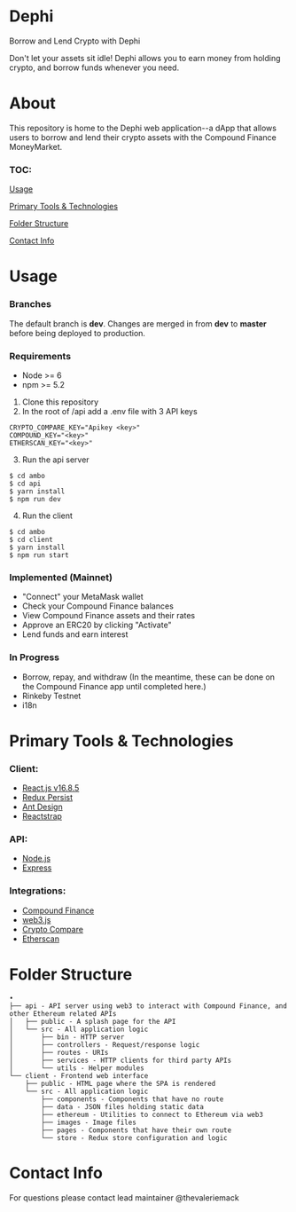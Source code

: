 # Dephi
Borrow and Lend Crypto with Dephi

Don't let your assets sit idle! Dephi allows you to earn money from holding crypto, and borrow funds whenever you need.

# About
This repository is home to the Dephi web application--a dApp that allows users to borrow and lend their crypto assets with the Compound Finance MoneyMarket.

### TOC:
[Usage](#usage)

[Primary Tools & Technologies](#primary%20tools%20%26%20technologies)

[Folder Structure](#folder%20structure)

[Contact Info](#contact%20info)

# Usage

### Branches
The default branch is __dev__.
Changes are merged in from __dev__ to __master__ before being deployed to production.

### Requirements

- Node >= 6
- npm >= 5.2

1. Clone this repository
2. In the root of /api add a .env file with 3 API keys
```
CRYPTO_COMPARE_KEY="Apikey <key>"
COMPOUND_KEY="<key>"
ETHERSCAN_KEY="<key>"
```
3. Run the api server
```
$ cd ambo
$ cd api
$ yarn install
$ npm run dev
```
4. Run the client
```
$ cd ambo
$ cd client
$ yarn install
$ npm run start
```

### Implemented (Mainnet)

- "Connect" your MetaMask wallet
- Check your Compound Finance balances
- View Compound Finance assets and their rates
- Approve an ERC20 by clicking "Activate"
- Lend funds and earn interest

### In Progress

- Borrow, repay, and withdraw (In the meantime, these can be done on the Compound Finance app until completed here.)
- Rinkeby Testnet
- i18n

# Primary Tools & Technologies

### Client:
- [React.js v16.8.5](https://reactjs.org/)
- [Redux Persist](https://github.com/rt2zz/redux-persist)
- [Ant Design](https://ant.design/)
- [Reactstrap](https://reactstrap.github.io/)

### API:
- [Node.js](https://nodejs.org/)
- [Express](https://expressjs.com/)

### Integrations:
- [Compound Finance](https://compound.finance/)
- [web3.js](https://github.com/ethereum/web3.js/)
- [Crypto Compare](https://www.cryptocompare.com/)
- [Etherscan](https://etherscan.io)

# Folder Structure

```
•
├── api - API server using web3 to interact with Compound Finance, and other Ethereum related APIs
│   ├── public - A splash page for the API
│   └── src - All application logic
│       ├── bin - HTTP server
│       ├── controllers - Request/response logic
│       ├── routes - URIs
│       ├── services - HTTP clients for third party APIs
│       └── utils - Helper modules
└── client - Frontend web interface
    ├── public - HTML page where the SPA is rendered
    └── src - All application logic
        ├── components - Components that have no route
        ├── data - JSON files holding static data
        ├── ethereum - Utilities to connect to Ethereum via web3
        ├── images - Image files
        ├── pages - Components that have their own route
        └── store - Redux store configuration and logic
```

# Contact Info

For questions please contact lead maintainer @thevaleriemack
